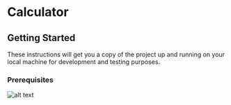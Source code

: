# Calculator

## Getting Started
These instructions will get you a copy of the project up and running on your local machine for development and testing purposes. 

### Prerequisites


![alt text](https://github.com/RusuGabriel/Calculator/blob/master/Resources/Calculator.png)
